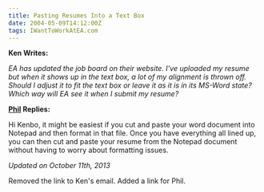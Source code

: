 ```yaml
---
title: Pasting Resumes Into a Text Box
date: 2004-05-09T14:12:00Z
tags: IWantToWorkAtEA.com
---
```

**Ken Writes:**

*EA has updated the job board on their website. I've uploaded my resume but when it shows up in the text box, a lot of my alignment is thrown off. Should I adjust it to fit the text box or leave it as it is in its MS-Word state? Which way will EA see it when I submit my resume?*

**[Phil][1] Replies:**

Hi Kenbo, it might be easiest if you cut and paste your word document into Notepad and then format in that file. Once you have everything all lined up, you can then cut and paste your resume from the Notepad document without having to worry about formatting issues.

*Updated on October 11th, 2013*

Removed the link to Ken's email. Added a link for Phil.

 [1]: http://www.linkedin.com/pub/phillip-gee/0/894/415
